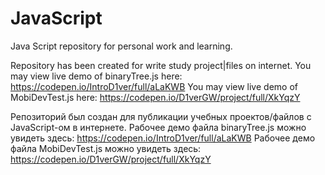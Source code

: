 # JavaScript
Java Script repository for personal work and learning.


Repository has been created for write study project|files on internet.
You may view live demo of binaryTree.js here: https://codepen.io/IntroD1ver/full/aLaKWB
You may view live demo of MobiDevTest.js here: https://codepen.io/D1verGW/project/full/XkYqzY

Репозиторий был создан для публикации учебных проектов/файлов с JavaScript-ом в интернете.
Рабочее демо файла binaryTree.js можно увидеть здесь: https://codepen.io/IntroD1ver/full/aLaKWB
Рабочее демо файла MobiDevTest.js можно увидеть здесь: https://codepen.io/D1verGW/project/full/XkYqzY
